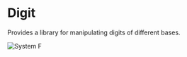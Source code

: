 # Digit

Provides a library for manipulating digits of different bases.

![System F]((https://system-f.gitlab.io/logo/systemf-450x450.jpg))
